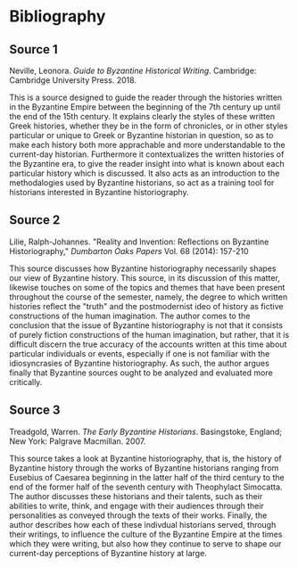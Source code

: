 # Bibliography 
## Source 1
Neville, Leonora. *Guide to Byzantine Historical Writing*. Cambridge: Cambridge University Press. 2018.

This is a source designed to guide the reader through the histories written in the Byzantine Empire between the beginning of the 7th century up until the end of the 15th century. It explains clearly the styles of these written Greek histories, whether they be in the form of chronicles, or in other styles particular or unique to Greek or Byzantine historian in question, so as to make each history both more apprachable and more understandable to the current-day historian. Furthermore it contextualizes the written histories of the Byzantine era, to give the reader insight into what is known about each particular history which is discussed. It also acts as an introduction to the methodalogies used by Byzantine historians, so act as a training tool for historians interested in Byzantine historiography.

## Source 2
Lilie, Ralph-Johannes. "Reality and Invention: Reflections on Byzantine Historiography," *Dumbarton Oaks Papers* Vol. 68 (2014): 157-210

This source discusses how Byzantine historiography necessarily shapes our view of Byzantine history. This source, in its discussion of this matter, likewise touches on some of the topics and themes that have been present throughout the course of the semester, namely, the degree to which written histories reflect the "truth" and the postmodernist ideo of history as fictive constructions of the human imagination. The author comes to the conclusion that the issue of Byzantine historiography is not that it consists of purely fiction constructions of the human imagination, but rather, that it is difficult discern the true accuracy of the accounts written at this time about particular individuals or events, especially if one is not familiar with the idiosyncrasies of Byzantine historiography. As such, the author argues finally that Byzantine sources ought to be analyzed and evaluated more critically.

## Source 3
Treadgold, Warren. *The Early Byzantine Historians*. Basingstoke, England; New York: Palgrave Macmillan. 2007.

This source takes a look at Byzantine historiography, that is, the history of Byzantine history through the works of Byzantine historians ranging from Eusebius of Caesarea beginning in the latter half of the third century to the end of the former half of the seventh century with Theophylact Simocatta. The author discusses these historians and their talents, such as their abilities to write, think, and engage with their audiences through their personalities as conveyed through the texts of their works. Finally, the author describes how each of these indivdual historians served, through their writings, to influence the culture of the Byzantine Empire at the times which they were writing, but also how they continue to serve to shape our current-day perceptions of Byzantine history at large. 